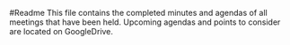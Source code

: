 #Readme
This file contains the completed minutes and agendas of all meetings that have been held.
Upcoming agendas and points to consider are located on GoogleDrive.
